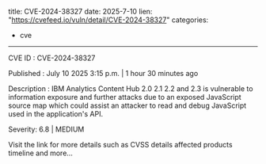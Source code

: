  
title: CVE-2024-38327
date: 2025-7-10
lien: "https://cvefeed.io/vuln/detail/CVE-2024-38327"
categories:
  - cve
---

CVE ID : CVE-2024-38327

Published :  July 10
2025
3:15 p.m. | 1 hour
30 minutes ago

Description : IBM Analytics Content Hub 2.0
2.1
2.2
and 2.3 is vulnerable to information exposure and further attacks due to an exposed JavaScript source map which could assist an attacker to read and debug JavaScript used in the application's API.

Severity: 6.8 | MEDIUM

Visit the link for more details
such as CVSS details
affected products
timeline
and more...
